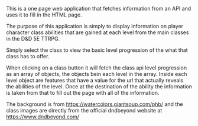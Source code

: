 This is a one page web application that fetches information from an API and uses it to fill in the HTML page.

The purpose of this application is simply to display information on player character class abilities that are gained at each level from the main classes in the D&D 5E TTRPG.

Simply select the class to view the basic level progression of the what that class has to offer.

When clicking on a class button it will fetch the class api level progression as an array of objects, the objects bein each level in the array. Inside each level object are features that have a value for the url that actually reveals the abilities of the level. Once at the destination of the ability the information is taken from that to fill out the page with all of the information.



The background is from https://watercolors.giantsoup.com/phb/ and the class images are directly from the official dndbeyond website at https://www.dndbeyond.com/